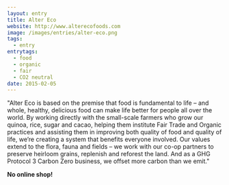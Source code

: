 ```yaml
---
layout: entry
title: Alter Eco
website: http://www.alterecofoods.com
image: /images/entries/alter-eco.png
tags:
  - entry
entrytags:
  - food
  - organic
  - fair
  - CO2 neutral
date: 2015-02-05
---
```


"Alter Eco is based on the premise that food is fundamental to life – and whole, healthy, delicious food can make life better for people all over the world. By working directly with the small-scale farmers who grow our quinoa, rice, sugar and cacao, helping them institute Fair Trade and Organic practices and assisting them in improving both quality of food and quality of life, we’re creating a system that benefits everyone involved. Our values extend to the flora, fauna and fields – we work with our co-op partners to preserve heirloom grains, replenish and reforest the land. And as a GHG Protocol 3 Carbon Zero business, we offset more carbon than we emit."

**No online shop!**